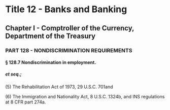 
# Title 12 - Banks and Banking
## Chapter I - Comptroller of the Currency, Department of the Treasury
### PART 128 - NONDISCRIMINATION REQUIREMENTS
#### § 128.7 Nondiscrimination in employment.
##### et seq.;

(5) The Rehabilitation Act of 1973, 29 U.S.C. 701and

(6) The Immigration and Nationality Act, 8 U.S.C. 1324b, and INS regulations at 8 CFR part 274a.
